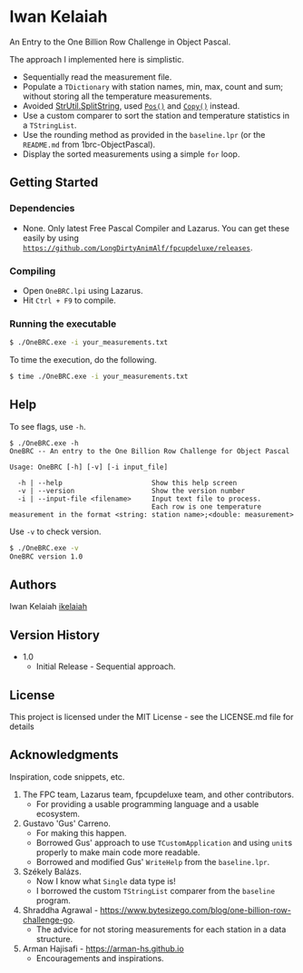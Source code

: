 # Iwan Kelaiah

An Entry to the One Billion Row Challenge in Object Pascal.

The approach I implemented here is simplistic.

- Sequentially read the measurement file.
- Populate a `TDictionary` with station names, min, max, count and sum; without storing all the temperature measurements.
- Avoided [StrUtil.SplitString](https://www.freepascal.org/docs-html/rtl/strutils/splitstring.html), used [`Pos()`](https://www.freepascal.org/docs-html/rtl/system/pos.html) and [`Copy()`](https://www.freepascal.org/docs-html/rtl/system/copy.html) instead.
- Use a custom comparer to sort the station and temperature statistics in a `TStringList`.
- Use the rounding method as provided in the `baseline.lpr` (or the `README.md` from 1brc-ObjectPascal).
- Display the sorted measurements using a simple `for` loop.

## Getting Started

### Dependencies

* None. Only latest Free Pascal Compiler and Lazarus. You can get these easily by using [`https://github.com/LongDirtyAnimAlf/fpcupdeluxe/releases`](https://github.com/LongDirtyAnimAlf/fpcupdeluxe/releases).

### Compiling

* Open `OneBRC.lpi` using Lazarus.
* Hit `Ctrl + F9` to compile.

### Running the executable

```bash
$ ./OneBRC.exe -i your_measurements.txt
```

To time the execution, do the following.

```bash
$ time ./OneBRC.exe -i your_measurements.txt
```

## Help

To see flags, use `-h`.

```
$ ./OneBRC.exe -h
OneBRC -- An entry to the One Billion Row Challenge for Object Pascal

Usage: OneBRC [-h] [-v] [-i input_file]

  -h | --help                      Show this help screen
  -v | --version                   Show the version number
  -i | --input-file <filename>     Input text file to process.
                                   Each row is one temperature measurement in the format <string: station name>;<double: measurement>
```

Use `-v` to check version.

```bash
$ ./OneBRC.exe -v
OneBRC version 1.0
```

## Authors

Iwan Kelaiah
[ikelaiah](https://github.com/ikelaiah)

## Version History

* 1.0
    * Initial Release - Sequential approach.

## License

This project is licensed under the MIT License - see the LICENSE.md file for details

## Acknowledgments

Inspiration, code snippets, etc.

 1. The FPC team, Lazarus team, fpcupdeluxe team, and other contributors.
      - For providing a usable programming language and a usable ecosystem.
 2. Gustavo 'Gus' Carreno.
      - For making this happen.
      - Borrowed Gus' approach to use `TCustomApplication` and using `unit`s properly
        to make main code more readable.
      - Borrowed and modified Gus' `WriteHelp` from the `baseline.lpr`.
 3. Székely Balázs.
      - Now I know what `Single` data type is!
      - I borrowed the custom `TStringList` comparer from the `baseline` program.
 4. Shraddha Agrawal - https://www.bytesizego.com/blog/one-billion-row-challenge-go.
      - The advice for not storing measurements for each station in a data structure.
 5. Arman Hajisafi - https://arman-hs.github.io
      - Encouragements and inspirations.